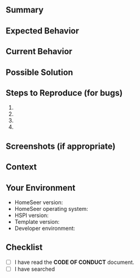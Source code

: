 ## Summary

<!--- Provide a general summary of the issue in the Title above -->
<!--- The rest of this is completely optional, but helpful -->
<!--- We'd rather have a quickly entered issue than no issue at all -->

## Expected Behavior

<!--- If you're describing a bug, tell us what should happen -->
<!--- If you're suggesting a change/improvement, tell us how it should work -->

## Current Behavior

<!--- If describing a bug, tell us what happens instead of the expected behavior -->
<!--- If suggesting a change/improvement, explain the difference from current behavior -->

## Possible Solution

<!--- Not obligatory, but suggest a fix/reason for the bug, -->
<!--- or ideas how to implement the addition or change -->

## Steps to Reproduce (for bugs)

<!--- Provide a link to a live example, or an unambiguous set of steps to -->
<!--- reproduce this bug. Include code to reproduce, if relevant -->
1. 
1. 
1. 
1. 

## Screenshots (if appropriate)

## Context

<!--- How has this issue affected you? What are you trying to accomplish? -->
<!--- Providing context helps us come up with a solution that is most useful in the real world -->

## Your Environment

<!--- Include as many relevant details about the environment you experienced the bug in -->

* HomeSeer version:
* HomeSeer operating system:
* HSPI version:
* Template version:
* Developer environment:

## Checklist
- [ ] I have read the **CODE OF CONDUCT** document.
- [ ] I have searched 